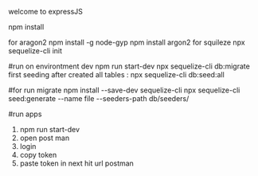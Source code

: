welcome to expressJS

npm install

for aragon2
npm install -g node-gyp
npm install argon2
for squileze
npx sequelize-cli init

#run on environtment dev
npm run start-dev
npx sequelize-cli db:migrate
first seeding after created all tables : npx sequelize-cli db:seed:all

#for run migrate
npm install --save-dev sequelize-cli 
npx sequelize-cli seed:generate --name file  --seeders-path db/seeders/

#run apps
1. npm run start-dev
2. open post man
3. login
4. copy token
5. paste token in next hit url postman
